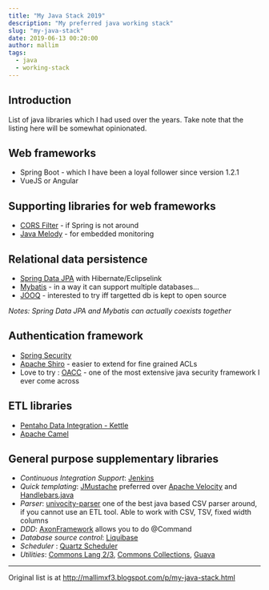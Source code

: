 ```yaml
---
title: "My Java Stack 2019"
description: "My preferred java working stack"
slug: "my-java-stack"
date: 2019-06-13 00:20:00
author: mallim
tags:
  - java
  - working-stack
---
```


## Introduction
List of java libraries which I had used over the years. Take note that the listing here will
be somewhat opinionated.

## Web frameworks
* Spring Boot - which I have been a loyal follower since version 1.2.1
* VueJS or Angular 

## Supporting libraries for web frameworks
* [CORS Filter](http://software.dzhuvinov.com/cors-filter.html) - if Spring is not around
* [Java Melody](https://github.com/javamelody/javamelody) - for embedded monitoring

## Relational data persistence
* [Spring Data JPA](https://docs.spring.io/spring-data/jpa/docs/current/reference/html/) with Hibernate/Eclipselink
* [Mybatis](http://www.mybatis.org) - in a way it can support multiple databases...
* [JOOQ](http://www.jooq.org/) - interested to try iff targetted db is kept to open source

_Notes: Spring Data JPA and Mybatis can actually coexists together_

## Authentication framework
* [Spring Security](https://spring.io/projects/spring-security)
* [Apache Shiro](https://shiro.apache.org/) - easier to extend for fine grained ACLs
* Love to try : [OACC](http://oaccframework.org/) - one of the most extensive java security framework I ever come across

## ETL libraries
* [Pentaho Data Integration - Kettle](https://community.hitachivantara.com/docs/DOC-1009855)
* [Apache Camel](https://camel.apache.org/)

## General purpose supplementary libraries
* *Continuous Integration Support*: [Jenkins](https://jenkins.io/)
* *Quick templating*: [JMustache](https://github.com/samskivert/jmustache) preferred over [Apache Velocity](https://velocity.apache.org/) and [Handlebars.java](http://jknack.github.io/handlebars.java/)
* *Parser*: [univocity-parser](https://github.com/uniVocity/univocity-parsers) one of the best java based CSV parser around, if you cannot use an ETL tool. Able to work with CSV, TSV, fixed width columns
* *DDD*: [AxonFramework](https://axoniq.io/) allows you to do @Command 
* *Database source control*: [Liquibase](http://www.liquibase.org/)
* *Scheduler* : [Quartz Scheduler](http://www.quartz-scheduler.org/)
* *Utilities*: [Commons Lang 2/3](http://commons.apache.org/proper/commons-lang/), [Commons Collections](http://commons.apache.org/proper/commons-collections/), [Guava](https://github.com/google/guava)

<hr/>

Original list is at http://mallimxf3.blogspot.com/p/my-java-stack.html

  

